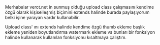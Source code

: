 Merhabalar verot.net in sunmuş olduğu upload class çalışmasını kendime özgü olarak kişiselleşmiş biçimini extends halinde burada paylaşıyorum belki işine yarayan vardır kullanabilir.

Upload class' ını extends halinde kendime özgü thumb ekleme başlık ekleme yeniden boyutlandırma watermark ekleme vs bunları bir fonksiyon halinde kullanarak kullanılan fonksiyonu kısaltmaya çalıştım.

